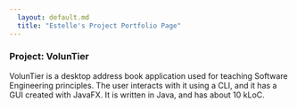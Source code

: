 ```yaml
---
  layout: default.md
  title: "Estelle's Project Portfolio Page"
---
```


### Project: VolunTier

VolunTier is a desktop address book application used for teaching Software Engineering principles. The user interacts with it using a CLI, and it has a GUI created with JavaFX. It is written in Java, and has about 10 kLoC.
